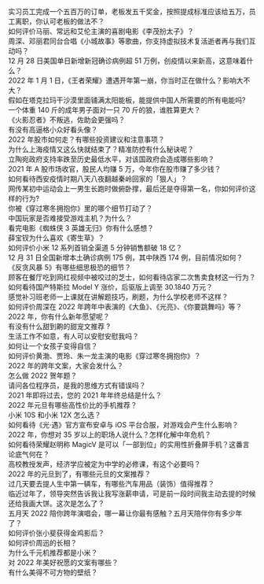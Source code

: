 实习员工完成一个五百万的订单，老板发五千奖金，按照提成标准应该给五万，员工离职，你认可老板的做法不？  
如何评价马丽、常远和艾伦主演的喜剧电影《李茂扮太子》？  
周深、邓丽君同台合唱《小城故事》等歌曲，你支持虚拟技术复活逝者再与我们互动吗？  
12 月 28 日美国单日新增新冠确诊病例超 51 万例，创疫情以来新高，这意味着什么？  
2022 年 1 月 1 日，《王者荣耀》遭遇开年第一崩，你当时正在做什么？影响大不大？  
假如在塔克拉玛干沙漠里面铺满太阳能板，能提供中国人所需要的所有电能吗?  
一个体重 140 斤的成年男子面对一只 70 斤的狼，谁胜算更大？  
《火影忍者》不叛逃，佐助会更强吗？  
有没有高逼格小众好看头像？  
2022 年股市如何走？有哪些投资建议和注意事项？  
为什么上海疫情又这么快就结束了？精准防控有什么秘诀呢？  
立陶宛政府支持率跌至历史最低水平，对该国政府会造成哪些影响？  
2021 年 A 股市场收官，股民人均赚 5 万，今年你在股市赚了多少钱？  
如何看待西安疫情时期八天八夜翻越秦岭回家的「狠人」？  
网传某初中运动会上一男生长跑时做俯卧撑，最后还是夺得第一名，你如何评价这样的行为?  
你被《穿过寒冬拥抱你》里的哪个细节打动了？  
中国玩家是否难接受游戏主机？为什么？  
看完电影《蜘蛛侠 3 英雄无归》你有什么感想？  
薛宝钗为什么喜欢《寄生草》？  
如何评价小米 12 系列首销全渠道 5 分钟销售额破 18 亿？  
12 月 31 日全国新增本土确诊病例 175 例，其中陕西  174 例，目前情况如何？  
《反贪风暴 5》有哪些细思极恐的细节？  
顾客在餐厅吃到网红视频中被咬过的芝士，如何看待店家二次售卖食材这一行为？  
如何看待国产特斯拉 Model Y 涨价，后驱版上调至 30.1840 万元？  
感觉补习班老师一上课就在讲解题技巧，刷题，为什么学校老师不这样？  
如何评价周深在 2022 年跨年中表演的《大鱼》、《光亮》、《你要跳舞吗》等？  
2022 年，你有什么新年愿望呢？  
有没有什么甜到齁的甜宠文推荐   ?  
生活工作不如意，有人可以安慰安慰我吗？  
如何让一个女孩子变得自信？  
如何评价黄渤、贾玲、朱一龙主演的电影《穿过寒冬拥抱你》？  
2022 年的跨年文案，大家会发什么？  
怎么做 2022 贺年题？  
请问各位程序员，是我的思维方式有错误吗？  
2021 年即将过去，您的 2021 年年终总结是什么？  
2022 年元旦有哪些高性价比的手机推荐？  
小米 10S 和小米 12X 怎么选？  
如何看待《光·遇》官方宣布安卓与 iOS 平台合服，对游戏会产生什么影响？  
2022 年，你想对 35 岁以上的职场人说什么？怎样化解中年危机？  
如何看待荣耀赵明称 MagicV 是可以「一部到位」的实用性折叠屏手机？这番言论底气何在？  
高校教授发声，经济学应被定为中学的必修课，有这个必要吗？  
2022 年的元旦到了，有哪些元旦的文案推荐？  
过几天要去提人生中第一辆车，有哪些汽车用品（装饰）值得推荐？  
临近过年了，领导突然告诉我让我写涨薪申请，可是前一段时间我主动去提的时候还给我画大饼。这次是怎么了？  
五月天 2022 陪你跨年演唱会，哪一幕让你最有感触？五月天陪伴你有多少年了？  
如何评价张小斐获得金鸡影后？  
如何评价周迅的长相？  
为什么千元机推荐都是小米？  
对 2022 年美好祝愿的文案有哪些？  
有什么美得不可方物的壁纸？  
